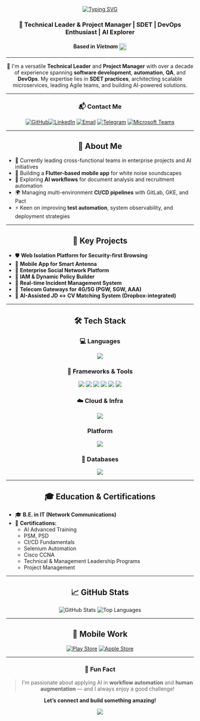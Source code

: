 <div align="center">

<a href="https://git.io/typing-svg"><img src="https://readme-typing-svg.herokuapp.com?font=Fira+Code&size=30&duration=3000&pause=1000&color=36F715&background=FFFFFF00&center=true&vCenter=true&width=500&height=70&lines=%F0%9F%91%8B+Hi+there%2C+I'm+Vu+Dang;You+can+call+me+Vic;Nice+to+meet+you" alt="Typing SVG" /></a>

### 🧠 Technical Leader & Project Manager | SDET | DevOps Enthusiast | AI Explorer  
#### Based in _*Vietnam*_ <img src="https://upload.wikimedia.org/wikipedia/commons/2/21/Flag_of_Vietnam.svg" alt="Vietnam Flag" width="20" style="vertical-align: middle;">

</div>

---

<div align="center">

💼 I'm a versatile **Technical Leader** and **Project Manager** with over a decade of experience spanning **software development**, **automation**, **QA**, and **DevOps**. My expertise lies in **SDET practices**, architecting scalable microservices, leading Agile teams, and building AI-powered solutions.

</div>

---
<div align="center">

### 📬 Contact Me

[![GitHub](https://img.shields.io/badge/GitHub-000?style=for-the-badge&logo=github)](https://github.com/vicdang)[![LinkedIn](https://img.shields.io/badge/LinkedIn-0A66C2?style=for-the-badge&logo=linkedin)](https://www.linkedin.com/in/your-linkedin) [![Email](https://img.shields.io/badge/Email-D14836?style=for-the-badge&logo=gmail&logoColor=white)](mailto:vudnn.dl@gmail.com) [![Telegram](https://img.shields.io/badge/Telegram-26A5E4?style=for-the-badge&logo=telegram)](https://t.me/vudnn.dl) [![Microsoft Teams](https://img.shields.io/badge/Microsoft%20Teams-6264A7?style=for-the-badge&logo=microsoft-teams&logoColor=white)](https://teams.microsoft.com/l/chat/0/0?users=your.vudnn.dl@gmail.com)

</div>

---
<div align="center">

## 🚀 About Me
</div>

- 🔭 Currently leading cross-functional teams in enterprise projects and AI initiatives  
- 📱 Building a **Flutter-based mobile app** for white noise soundscapes  
- 🧠 Exploring **AI workflows** for document analysis and recruitment automation  
- 🌍 Managing multi-environment **CI/CD pipelines** with GitLab, GKE, and Pact  
- ⚡ Keen on improving **test automation**, system observability, and deployment strategies  

---
<div align="center">

## 🧩 Key Projects
</div>

- 🛡  **Web Isolation Platform for Security-first Browsing**
- 📱  **Mobile App for Smart Antenna**
- 👥 **Enterprise Social Network Platform**
- 🔐 **IAM & Dynamic Policy Builder**
- 🚨 **Real-time Incident Management System**
- 📡 **Telecom Gateways for 4G/5G (PGW, SGW, AAA)**
- 🤖 **AI-Assisted JD ↔ CV Matching System (Dropbox-integrated)**

---
<div align="center">

## 🛠️ Tech Stack

### 💻 Languages
<img src="https://skillicons.dev/icons?i=python,java,nodejs,cs,react,javascript,bash,perl"/>

### 🧰 Frameworks & Tools
<img src="https://skillicons.dev/icons?i=django,flask,angular,express"/>
<img src="https://skillicons.dev/icons?i=selenium,nginx,electron,bootstrap,html,css,jquery,tailwind"/>
<img src="https://skillicons.dev/icons?i=cypress,jest,d3,dart,elasticsearch"/>
<img src="https://skillicons.dev/icons?i=git,bitbucket,github,gitlab,grafana,kafka,postman"/>
<img src="https://skillicons.dev/icons?i=maven,npm,sentry,terraform"/>
<img src="https://skillicons.dev/icons?i=ai,photoshop,sketchup,vscode,pycharm,eclipse,vim"/>

### ☁️ Cloud & Infra
<img src="https://skillicons.dev/icons?i=aws,azure,gcp,docker,kubernetes,jenkins,openstack"/>

### Platform
<img src="https://skillicons.dev/icons?i=redhat,ubuntu,linux,windows,apple,debian"/>

### 🧮 Databases
<img src="https://skillicons.dev/icons?i=postgres,mysql,mongo,sqlite"/>

</div>

---

<div align="center">

## 🎓 Education & Certifications

</div>

- 🎓 **B.E. in IT (Network Communications)**  
- 🧾 **Certifications:**
  - AI Advanced Training
  - PSM, PSD
  - CI/CD Fundamentals
  - Selenium Automation
  - Cisco CCNA
  - Technical & Management Leadership Programs
  - Project Management

---
<div align="center">

## 📈 GitHub Stats

![GitHub Stats](https://github-readme-stats.vercel.app/api?username=vicdang&show_icons=true&theme=dark) ![Top Languages](https://github-readme-stats.vercel.app/api/top-langs/?username=vicdang&layout=compact&theme=dark)

---

## 📱 Mobile Work

[![Play Store](https://img.shields.io/badge/Play_Store-3DDC84?style=for-the-badge&logo=google-play)](https://play.google.com/store)
[![Apple Store](https://img.shields.io/badge/App_Store-0D96F6?style=for-the-badge&logo=app-store&logoColor=white)](https://apps.apple.com)

---

### 👀 Fun Fact

> I'm passionate about applying AI in **workflow automation** and **human augmentation** — and I always enjoy a good challenge!

**Let’s connect and build something amazing!**

<img src="https://visitor-badge.laobi.icu/badge?page_id=vicdang"/>
</div>
